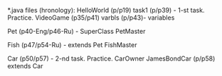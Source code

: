 *.java files (hronology):
HelloWorld (p/p19)
task1 (p/p39) - 1-st task. Practice.
VideoGame (p35/p41)
varbls (p/p43)- variables

Pet  (p40-Eng/p46-Ru) - SuperClass
PetMaster

Fish (p47/p54-Ru) - extends Pet
FishMaster

Car  (p50/p57) - 2-nd task. Practice.
CarOwner
JamesBondCar (p/p58) extends Car
